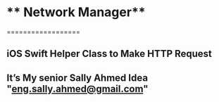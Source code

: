 # ** Network Manager**
==================

## iOS Swift Helper Class to Make HTTP Request
## It’s My senior Sally Ahmed Idea "eng.sally.ahmed@gmail.com"
